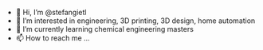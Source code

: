 - 👋 Hi, I’m @stefangietl
- 👀 I’m interested in engineering, 3D printing, 3D design, home automation
- 🌱 I’m currently learning chemical engineering masters 
- 📫 How to reach me ...

<!---
stefangietl/stefangietl is a ✨ special ✨ repository because its `README.md` (this file) appears on your GitHub profile.
You can click the Preview link to take a look at your changes.
--->
